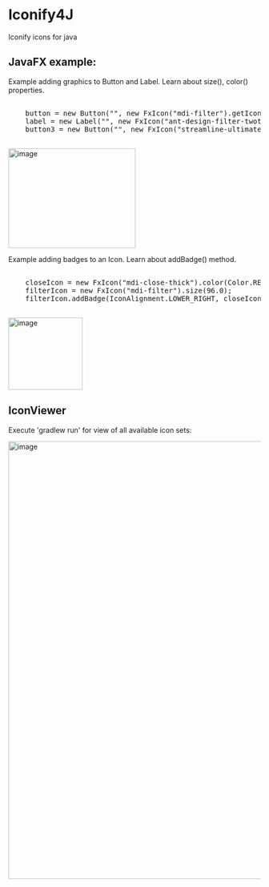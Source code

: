 # Iconify4J
Iconify icons for java

## JavaFX example:


Example adding graphics to Button and Label. Learn about size(), color() properties.
<pre>

    button = new Button("", new FxIcon("mdi-filter").getIconNode());
    label = new Label("", new FxIcon("ant-design-filter-twotone").size(IconSize.VERY_LARGE).getIconNode());
    button3 = new Button("", new FxIcon("streamline-ultimate-color-filter-1").size(IconSize.SUPER_LARGE).color(Color.PURPLE).getIconNode());
    
</pre>

<img width="254" height="199" alt="image" src="https://github.com/user-attachments/assets/427d4299-bbed-48f1-ad07-b74e273d2d38" />

Example adding badges to an Icon. Learn about addBadge() method. 
<pre>

    closeIcon = new FxIcon("mdi-close-thick").color(Color.RED).size(48.0);
    filterIcon = new FxIcon("mdi-filter").size(96.0);
    filterIcon.addBadge(IconAlignment.LOWER_RIGHT, closeIcon);
    
</pre>

<img width="148" height="144" alt="image" src="https://github.com/user-attachments/assets/2eabb171-2931-4399-97af-d122ff9e618f" />

## IconViewer
Execute 'gradlew run' for view of all available icon sets:

<img width="1274" height="874" alt="image" src="https://github.com/user-attachments/assets/2c219aa7-68fa-47c6-bcd2-06821a255cfa" />
